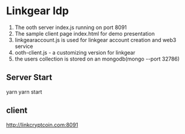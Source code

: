 # Linkgear Idp
1) The ooth server index.js running on port 8091 
2) The sample client page index.html for demo presentation
3) linkgearaccount.js is used for linkgear account creation and web3 service
4) ooth-client.js - a customizing version for linkgear
5) the users collection is stored on an mongodb(mongo --port 32786)   

## Server Start
yarn
yarn start

## client
http://linkcryptcoin.com:8091
